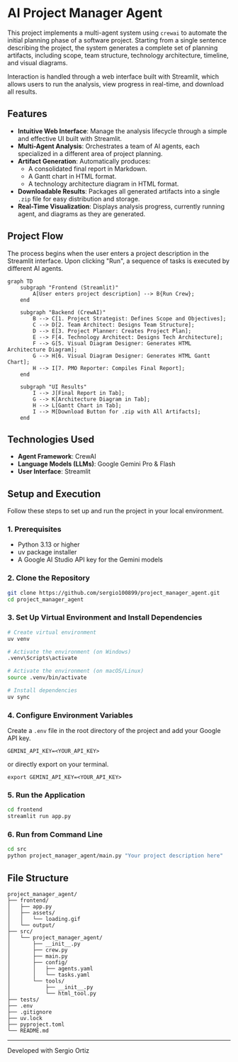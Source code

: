 # AI Project Manager Agent

This project implements a multi-agent system using `crewai` to automate the initial planning phase of a software project. Starting from a single sentence describing the project, the system generates a complete set of planning artifacts, including scope, team structure, technology architecture, timeline, and visual diagrams.

Interaction is handled through a web interface built with Streamlit, which allows users to run the analysis, view progress in real-time, and download all results.

## Features

- **Intuitive Web Interface**: Manage the analysis lifecycle through a simple and effective UI built with Streamlit.
- **Multi-Agent Analysis**: Orchestrates a team of AI agents, each specialized in a different area of project planning.
- **Artifact Generation**: Automatically produces:
  - A consolidated final report in Markdown.
  - A Gantt chart in HTML format.
  - A technology architecture diagram in HTML format.
- **Downloadable Results**: Packages all generated artifacts into a single `.zip` file for easy distribution and storage.
- **Real-Time Visualization**: Displays analysis progress, currently running agent, and diagrams as they are generated.




## Project Flow

The process begins when the user enters a project description in the Streamlit interface. Upon clicking "Run", a sequence of tasks is executed by different AI agents.

```mermaid
graph TD
    subgraph "Frontend (Streamlit)"
        A[User enters project description] --> B{Run Crew};
    end

    subgraph "Backend (CrewAI)"
        B --> C[1. Project Strategist: Defines Scope and Objectives];
        C --> D[2. Team Architect: Designs Team Structure];
        D --> E[3. Project Planner: Creates Project Plan];
        E --> F[4. Technology Architect: Designs Tech Architecture];
        F --> G[5. Visual Diagram Designer: Generates HTML Architecture Diagram];
        G --> H[6. Visual Diagram Designer: Generates HTML Gantt Chart];
        H --> I[7. PMO Reporter: Compiles Final Report];
    end

    subgraph "UI Results"
        I --> J[Final Report in Tab];
        G --> K[Architecture Diagram in Tab];
        H --> L[Gantt Chart in Tab];
        I --> M[Download Button for .zip with All Artifacts];
    end
```

## Technologies Used

- **Agent Framework**: CrewAI  
- **Language Models (LLMs)**: Google Gemini Pro & Flash  
- **User Interface**: Streamlit  


## Setup and Execution

Follow these steps to set up and run the project in your local environment.

### 1. Prerequisites

- Python 3.13 or higher  
- uv package installer
- A Google AI Studio API key for the Gemini models

### 2. Clone the Repository

```bash
git clone https://github.com/sergio100899/project_manager_agent.git
cd project_manager_agent
```

### 3. Set Up Virtual Environment and Install Dependencies



```bash
# Create virtual environment
uv venv

# Activate the environment (on Windows)
.venv\Scripts\activate

# Activate the environment (on macOS/Linux)
source .venv/bin/activate

# Install dependencies
uv sync
```

### 4. Configure Environment Variables

Create a `.env` file in the root directory of the project and add your Google API key.

```
GEMINI_API_KEY=<YOUR_API_KEY>
```

or directly export on your terminal.

```
export GEMINI_API_KEY=<YOUR_API_KEY>
```

### 5. Run the Application

```bash
cd frontend
streamlit run app.py
```

### 6. Run from Command Line

```bash
cd src
python project_manager_agent/main.py "Your project description here"
```

## File Structure

```
project_manager_agent/
├── frontend/
│   ├── app.py
│   ├── assets/
│   │   └── loading.gif
│   └── output/
├── src/
│   └── project_manager_agent/
│       ├── __init__.py
│       ├── crew.py
│       ├── main.py
│       ├── config/
│       │   ├── agents.yaml
│       │   └── tasks.yaml
│       └── tools/
│           ├── __init__.py
│           └── html_tool.py
├── tests/
├── .env
├── .gitignore
├── uv.lock
├── pyproject.toml
└── README.md
```

---

Developed with Sergio Ortiz